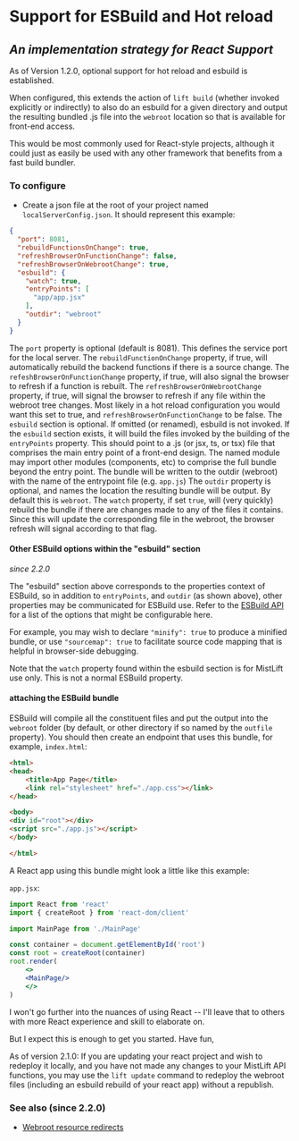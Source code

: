 # Support for ESBuild and Hot reload
## _An implementation strategy for React Support_

As of Version 1.2.0, optional support for hot reload and esbuild is established.  

When configured, this extends the action of `lift build` (whether invoked explicitly or indirectly) to also do an 
esbuild for a given directory and output the resulting bundled .js file into the `webroot` location so that is available for front-end access.

This would be most commonly used for React-style projects, although it could just as easily be used with any other framework that benefits from a 
fast build bundler.

### To configure

- Create a json file at the root of your project named `localServerConfig.json`. It should represent this example:

```json
{
  "port": 8081,
  "rebuildFunctionsOnChange": true,
  "refreshBrowserOnFunctionChange": false,
  "refreshBrowserOnWebrootChange": true,
  "esbuild": {
    "watch": true,
    "entryPoints": [
      "app/app.jsx"
    ],
    "outdir": "webroot"
  }
}
```

The `port` property is optional (default is 8081). This defines the service port for the local server.
The `rebuildFunctionOnChange` property, if true, will automatically rebuild the backend functions if there is a source change.
The `refeshBrowserOnFunctionChange` property, if true, will also signal the browser to refresh if a function is rebuilt. 
The `refreshBrowserOnWebrootChange` property, if true, will signal the browser to refresh if any file within the webroot tree
changes. Most likely in a hot reload configuration you would want this set to true, and `refreshBrowserOnFunctionChange` to be false. 
The `esbuild` section is optional.  If omitted (or renamed), esbuild is not invoked.
If the `esbuild` section exists, it will build the files invoked by the building of the  `entryPoints` property. 
This should point to a .js (or jsx, ts, or tsx) file that comprises the main entry point of a front-end design. 
The named module may import other modules (components, etc) to comprise the full bundle beyond the entry point.
The bundle will be written to the outdir (webroot) with the name of the entrypoint file (e.g. `app.js`)
The `outdir` property is optional, and names the location the resulting bundle will be output.  By default this is `webroot`.
The `watch` property, if set `true`, will (very quickly) rebuild the bundle if there are changes made to any of the files it contains.
Since this will update the corresponding file in the webroot, the browser refresh will signal according to that flag.

#### Other ESBuild options within the "esbuild" section 
_since 2.2.0_

The "esbuild" section above corresponds to the properties context of ESBuild, so
in addition to `entryPoints`, and `outdir` (as shown above), other properties
may be communicated for ESBuild use. Refer to the [ESBuild API](https://esbuild.github.io/api/) for
a list of the options that might be configurable here.

For example, you may wish to declare `"minify": true` to produce a minified bundle,
or use `"sourcemap": true` to facilitate source code mapping that is helpful in browser-side debugging.

Note that the `watch` property found within the esbuild section is for MistLift use only.
This is not a normal ESBuild property.

#### attaching the ESBuild bundle
ESBuild will compile all the constituent files and put the output into the `webroot` folder (by default, or other directory if so named by the `outfile` property).
You should then create an endpoint that uses this bundle, for example, `index.html`:
```html
<html>
<head>
    <title>App Page</title>
    <link rel="stylesheet" href="./app.css"></link>
</head>

<body>
<div id="root"></div>
<script src="./app.js"></script>
</body>

</html>
```
A React app using this bundle might look a little like this example:

`app.jsx`:
```jsx
import React from 'react'
import { createRoot } from 'react-dom/client'

import MainPage from './MainPage'

const container = document.getElementById('root')
const root = createRoot(container)
root.render(
    <>
    <MainPage/>
    </>
)
```
I won't go further into the nuances of using React -- I'll leave that to others with more React experience and skill to elaborate on.

But I expect this is enough to get you started.  Have fun,

As of version 2.1.0:
If you are updating your react project and wish to redeploy it locally, and you have
not made any changes to your MistLift API functions, you may use the `lift update` command
to redeploy the webroot files (including an esbuild rebuild of your react app) without a republish.

### See also (since 2.2.0)
- [Webroot resource redirects](Webroot%20Resource%20Redirects.md) 